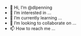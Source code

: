 - 👋 Hi, I’m @dlpenning
- 👀 I’m interested in ...
- 🌱 I’m currently learning ...
- 💞️ I’m looking to collaborate on ...
- 📫 How to reach me ...
